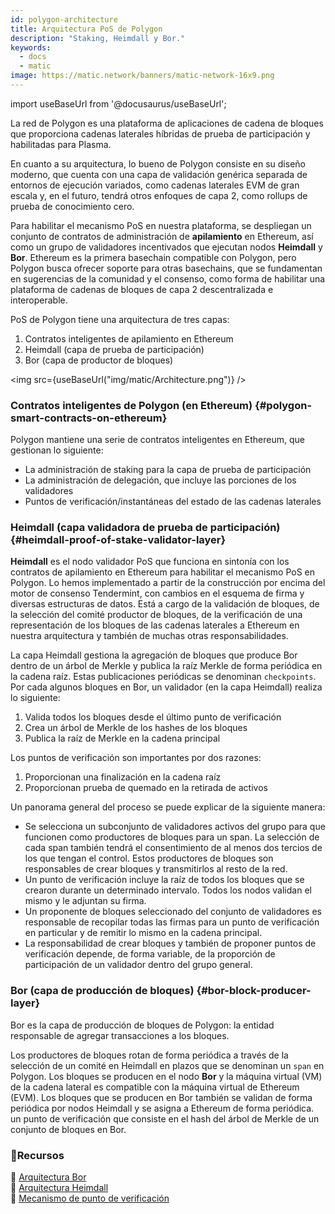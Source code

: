 ```yaml
---
id: polygon-architecture
title: Arquitectura PoS de Polygon
description: "Staking, Heimdall y Bor."
keywords:
  - docs
  - matic
image: https://matic.network/banners/matic-network-16x9.png
---
```

import useBaseUrl from '@docusaurus/useBaseUrl';

La red de Polygon es una plataforma de aplicaciones de cadena de bloques que proporciona cadenas laterales híbridas de prueba de participación y habilitadas para Plasma.

En cuanto a su arquitectura, lo bueno de Polygon consiste en su diseño moderno, que cuenta con una capa de validación genérica separada de entornos de ejecución variados, como cadenas laterales EVM de gran escala y, en el futuro, tendrá otros enfoques de capa 2, como rollups de prueba de conocimiento cero.

Para habilitar el mecanismo PoS en nuestra plataforma, se despliegan un conjunto de contratos de administración de **apilamiento** en Ethereum, así como un grupo de validadores incentivados que ejecutan nodos **Heimdall** y **Bor**. Ethereum es la primera basechain compatible con Polygon, pero Polygon busca ofrecer soporte para otras basechains, que se fundamentan en sugerencias de la comunidad y el consenso, como forma de habilitar una plataforma de cadenas de bloques de capa 2 descentralizada e interoperable.

PoS de Polygon tiene una arquitectura de tres capas:

1. Contratos inteligentes de apilamiento en Ethereum
2. Heimdall (capa de prueba de participación)
3. Bor (capa de productor de bloques)

<img src={useBaseUrl("img/matic/Architecture.png")} />

### Contratos inteligentes de Polygon (en Ethereum) {#polygon-smart-contracts-on-ethereum}

Polygon mantiene una serie de contratos inteligentes en Ethereum, que gestionan lo siguiente:

- La administración de staking para la capa de prueba de participación
- La administración de delegación, que incluye las porciones de los validadores
- Puntos de verificación/instantáneas del estado de las cadenas laterales

### Heimdall (capa validadora de prueba de participación) {#heimdall-proof-of-stake-validator-layer}

**Heimdall** es el nodo validador PoS que funciona en sintonía con los contratos de apilamiento en Ethereum para habilitar el mecanismo PoS en Polygon. Lo hemos implementado a partir de la construcción por encima del motor de consenso Tendermint, con cambios en el esquema de firma y diversas estructuras de datos. Está a cargo de la validación de bloques, de la selección del comité productor de bloques, de la verificación de una representación de los bloques de las cadenas laterales a Ethereum en nuestra arquitectura y también de muchas otras responsabilidades.

La capa Heimdall gestiona la agregación de bloques que produce Bor dentro de un árbol de Merkle y publica la raíz Merkle de forma periódica en la cadena raíz. Estas publicaciones periódicas se denominan `checkpoints`. Por cada algunos bloques en Bor, un validador (en la capa Heimdall) realiza lo siguiente:

1. Valida todos los bloques desde el último punto de verificación
2. Crea un árbol de Merkle de los hashes de los bloques
3. Publica la raíz de Merkle en la cadena principal

Los puntos de verificación son importantes por dos razones:

1. Proporcionan una finalización en la cadena raíz
2. Proporcionan prueba de quemado en la retirada de activos

Un panorama general del proceso se puede explicar de la siguiente manera:

- Se selecciona un subconjunto de validadores activos del grupo para que funcionen como productores de bloques para un span. La selección de cada span también tendrá el consentimiento de al menos dos tercios de los que tengan el control. Estos productores de bloques son responsables de crear bloques y transmitirlos al resto de la red.
- Un punto de verificación incluye la raíz de todos los bloques que se crearon durante un determinado intervalo. Todos los nodos validan el mismo y le adjuntan su firma.
- Un proponente de bloques seleccionado del conjunto de validadores es responsable de recopilar todas las firmas para un punto de verificación en particular y de remitir lo mismo en la cadena principal.
- La responsabilidad de crear bloques y también de proponer puntos de verificación depende, de forma variable, de la proporción de participación de un validador dentro del grupo general.

### Bor (capa de producción de bloques) {#bor-block-producer-layer}

Bor es la capa de producción de bloques de Polygon: la entidad responsable de agregar transacciones a los bloques.

Los productores de bloques rotan de forma periódica a través de la selección de un comité en Heimdall en plazos que se denominan un `span` en Polygon. Los bloques se producen en el nodo **Bor** y la máquina virtual (VM) de la cadena lateral es compatible con la máquina virtual de Ethereum (EVM). Los bloques que se producen en Bor también se validan de forma periódica por nodos Heimdall y se asigna a Ethereum de forma periódica. un punto de verificación que consiste en el hash del árbol de Merkle de un conjunto de bloques en Bor.

### **:scroll:Recursos**

:paperclip: [Arquitectura Bor](https://forum.polygon.technology/t/matic-system-overview-bor/9123) <br/>
 :paperclip: [Arquitectura Heimdall](https://forum.polygon.technology/t/matic-system-overview-heimdall/8323) <br/>
 :paperclip: [Mecanismo de punto de verificación](https://forum.polygon.technology/t/checkpoint-mechanism-on-heimdall/7160)
